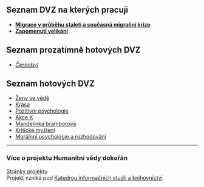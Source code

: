 ## Seznam DVZ na kterých pracuji

- [**Migrace v průběhu staletí a současná migrační krize**](https://honzaflash.github.io/dvzka/dvz-migrace/migrace)
- [**Zapomenutí velikáni**](https://honzaflash.github.io/dvzka/dvz-velikani/zap-velikani)

## Seznam prozatímně hotových DVZ

- [*Černobyl*](https://honzaflash.github.io/dvzka/dvz-cernobyl/cernobyl)

## Seznam hotových DVZ

- [Ženy ve vědě](https://honzaflash.github.io/dvzka/dvz-zeny/zeny-ve-vede)
- [Krása](https://honzaflash.github.io/dvzka/dvz-krasa/krasa)
- [Pozitivní psychologie](https://honzaflash.github.io/dvzka/dvz-poz-psych/pozitivni-psychologie)
- [Akce K](https://honzaflash.github.io/dvzka/dvz-akce-k/akce-k)
- [Mandelinka bramborová](https://honzaflash.github.io/dvzka/dvz-mandelinka/mandelinka_bramborova)
- [Kritické myšlení](https://honzaflash.github.io/dvzka/dvz-kriticke-mysleni/kriticke_mysleni)
- [Morálnní psychologie a rozhodování](https://honzaflash.github.io/dvzka/dvz-moralni-psych/moralni-psych)


---
### Více o projektu Humanitní vědy dokořán
[Stránky projektu](https://digikult.phil.muni.cz/) \
Projekt vzniká pod [Katedrou informačních studií a knihovnictví](https://kisk.phil.muni.cz/)


